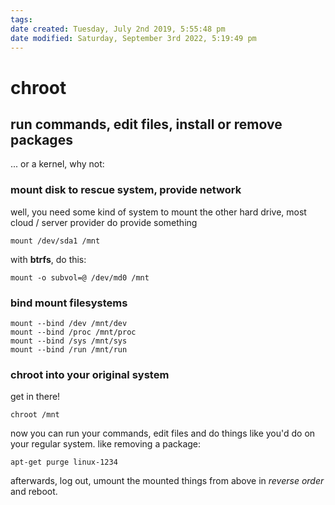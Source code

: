 ```yaml
---
tags: 
date created: Tuesday, July 2nd 2019, 5:55:48 pm
date modified: Saturday, September 3rd 2022, 5:19:49 pm
---
```


# chroot

## run commands, edit files, install or remove packages

... or a kernel, why not:

### mount disk to rescue system, provide network

well, you need some kind of system to mount the other hard drive, most cloud / server provider do provide something

```
mount /dev/sda1 /mnt
```

with **btrfs**, do this:

```
mount -o subvol=@ /dev/md0 /mnt
```

### bind mount filesystems

```
mount --bind /dev /mnt/dev
mount --bind /proc /mnt/proc
mount --bind /sys /mnt/sys
mount --bind /run /mnt/run
```

### chroot into your original system

get in there!

```
chroot /mnt
```

now you can run your commands, edit files and do things like you'd do on your regular system. like removing a package:

```
apt-get purge linux-1234
```

afterwards, log out, umount the mounted things from above in *reverse order* and reboot.
